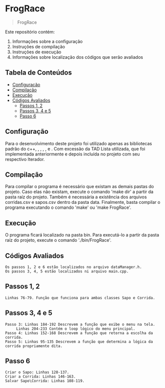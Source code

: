 # FrogRace

> FrogRace

Este repositório contém:

1. Informações sobre a configuração
2. Instruções de compilação
3. Instruções de execução
4. Informações sobre localização dos códigos que serão avaliados


## Tabela de Conteúdos

- [Configuração](#configuração)
- [Compilação](#compilação)
- [Execução](#execução)
- [Códigos Avaliados](#códigos-avaliados)
	- [Passos 1, 2](#passos-1-2)
	- [Passos 3, 4 e 5](#passos-3-4-5)
	- [Passo 6](#passo-6)

## Configuração
Para o desenvolvimento deste projeto foi utilizado apenas as bibliotecas padrão do c++, <iostream>,
<string>, <random>, <fstream>, <istream> e <ostream>. Com excessão da TAD Lista utilizada, que foi
implementada anteriormente e depois incluída no projeto com seu respectivo Iterador.

## Compilação
Para compilar o programa é necessário que existam as demais pastas do projeto. Caso elas não existam,
execute o comando 'make dir' a partir da pasta raíz do projeto. Também é necessária a existência
dos arquivos corridas.csv e sapos.csv dentro da pasta data. Finalmente, basta compilar o programa
executando o comando 'make' ou 'make FrogRace'.

## Execução
O programa ficará localizado na pasta bin. Para executá-lo a partir da pasta raíz do projeto, 
execute o comando './bin/FrogRace'.

## Códigos Avaliados
	Os passos 1, 2 e 6 estão localizados no arquivo dataManager.h.
	Os passos 3, 4, 5 estão localizados ni arquivo main.cpp.
	
## Passos 1, 2
	Linhas 76-79. Função que funciona para ambas classes Sapo e Corrida.

## Passos 3, 4 e 5
	Passo 3: Linhas 184-192 Descrevem a função que exibe o menu na tela. 
		 Linhas 204-233 Contém o loop lógico do menu principal.
	Passo 4: Linhas 152-168 Descrevem a função que retorna a escolha da corrida.
	Passo 5: Linhas 95-135 Descrevem a função que determina a lógica da corrida propriamente dita.

## Passo 6
	Criar o Sapo: Linhas 128-137.
	Criar a Corrida: Linhas 146-163.	 
	Salvar Sapo\Corrida: Linhas 108-119.

